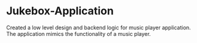 # Jukebox-Application
Created a low level design and backend logic for music player application.
The application mimics the functionality of a music player.
